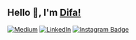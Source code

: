 ## Hello 👋, I'm [Difa!]([https://github.com/aan-cloud/](https://github.com/difasulthon))

[![Medium](https://img.shields.io/badge/Medium-12103A?style=for-the-badge&logo=medium&logoColor=white)](https://medium.com/@mdifasulthon)
[![LinkedIn](https://img.shields.io/badge/LinkedIn-%230077B5.svg?style=for-the-badge&logo=linkedin&logoColor=white)](https://www.linkedin.com/in/difasulthon/)
[![Instagram Badge](https://img.shields.io/badge/-Instagram-e4405f?style=flat-square&logo=Instagram&logoColor=white)](https://www.instagram.com/difasulthon/)
